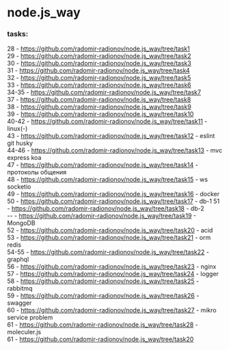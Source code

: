 # node.js_way

### tasks:  
28 - https://github.com/radomir-radionov/node.js_way/tree/task1  
29 - https://github.com/radomir-radionov/node.js_way/tree/task2  
30 - https://github.com/radomir-radionov/node.js_way/tree/task3  
31 - https://github.com/radomir-radionov/node.js_way/tree/task4  
32 - https://github.com/radomir-radionov/node.js_way/tree/task5  
33 - https://github.com/radomir-radionov/node.js_way/tree/task6  
34-35 - https://github.com/radomir-radionov/node.js_way/tree/task7  
37 - https://github.com/radomir-radionov/node.js_way/tree/task8  
38 - https://github.com/radomir-radionov/node.js_way/tree/task9  
39 - https://github.com/radomir-radionov/node.js_way/tree/task10  
40-42 - https://github.com/radomir-radionov/node.js_way/tree/task11 - linux(-)  
43 - https://github.com/radomir-radionov/node.js_way/tree/task12 - eslint git husky     
44-46 - https://github.com/radomir-radionov/node.js_way/tree/task13 - mvc express koa    
47 - https://github.com/radomir-radionov/node.js_way/tree/task14 - протоколы общения   
48 - https://github.com/radomir-radionov/node.js_way/tree/task15 - ws socketio   
49 - https://github.com/radomir-radionov/node.js_way/tree/task16 - docker   
50 - https://github.com/radomir-radionov/node.js_way/tree/task17 - db-1 
51 - https://github.com/radomir-radionov/node.js_way/tree/task18 - db-2  
-- - https://github.com/radomir-radionov/node.js_way/tree/task19 - MongoDB   
52 - https://github.com/radomir-radionov/node.js_way/tree/task20 - acid   
53 - https://github.com/radomir-radionov/node.js_way/tree/task21 - orm redis   
54-55 - https://github.com/radomir-radionov/node.js_way/tree/task22 - graphql   
56 - https://github.com/radomir-radionov/node.js_way/tree/task23 - nginx  
57 - https://github.com/radomir-radionov/node.js_way/tree/task24 - logger   
58 - https://github.com/radomir-radionov/node.js_way/tree/task25 - rabbitmq  
59 - https://github.com/radomir-radionov/node.js_way/tree/task26 - swagger  
60 - https://github.com/radomir-radionov/node.js_way/tree/task27 - mikro service problem  
61 - https://github.com/radomir-radionov/node.js_way/tree/task28 - moleculer.js  
61 - https://github.com/radomir-radionov/node.js_way/tree/task20 

